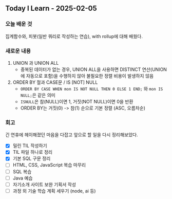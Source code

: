## Today I Learn - 2025-02-05

### 오늘 배운 것
집계함수와, 피봇(일반 쿼리로 작성하는 연습), with rollup에 대해 배웠다.

### 새로운 내용
1. UNION 과 UNION ALL
    - 중복된 데이터가 없는 경우, UNION ALL을 사용하면 DISTINCT 연산(UNION에 자동으로 포함)을 수행하지 않아 불필요한 정렬 비용이 발생하지 않음
2. ORDER BY 절과 CASE문 / IS [NOT] NULL
    - `ORDER BY CASE WHEN mon IS NOT NULL THEN 0 ELSE 1 END;` 와 `mon IS NULL;`은 같은 의미
    - `ISNULL`은 참(NULL)이면 1, 거짓(NOT NULL)이면 0을 반환
    - ORDER BY는 거짓(0) -> 참(1) 순으로 기본 정렬 (ASC, 오름차순)

### 회고
긴 연휴에 헤이해졌던 마음을 다잡고 앞으로 할 일을 다시 정리해보았다.

- [x] 밀린 TIL 작성하기
- [x] TIL 파일 하나로 정리
- [x] 기본 SQL 구문 정리
- [ ] HTML, CSS, JavaScript 복습 마무리
- [ ] SQL 복습
- [ ] Java 예습
- [ ] 자기소개 사이트 보완 기획서 작성
- [ ] 과정 외 기술 학습 계획 세우기 (node, ai 등)